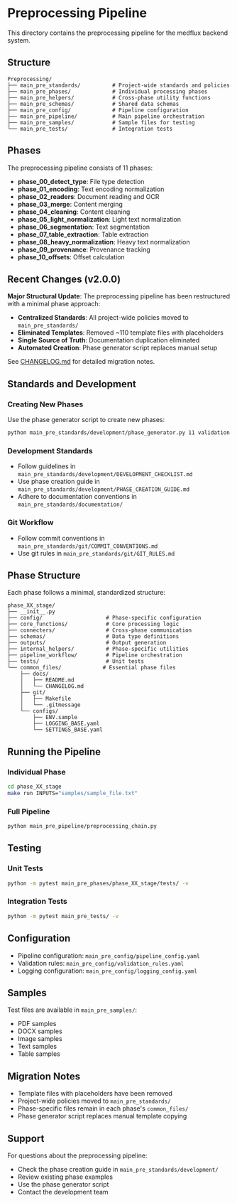 # Preprocessing Pipeline

This directory contains the preprocessing pipeline for the medflux backend system.

## Structure

```
Preprocessing/
├── main_pre_standards/          # Project-wide standards and policies
├── main_pre_phases/             # Individual processing phases
├── main_pre_helpers/            # Cross-phase utility functions
├── main_pre_schemas/            # Shared data schemas
├── main_pre_config/             # Pipeline configuration
├── main_pre_pipeline/           # Main pipeline orchestration
├── main_pre_samples/            # Sample files for testing
└── main_pre_tests/              # Integration tests
```

## Phases

The preprocessing pipeline consists of 11 phases:

- **phase_00_detect_type**: File type detection
- **phase_01_encoding**: Text encoding normalization
- **phase_02_readers**: Document reading and OCR
- **phase_03_merge**: Content merging
- **phase_04_cleaning**: Content cleaning
- **phase_05_light_normalization**: Light text normalization
- **phase_06_segmentation**: Text segmentation
- **phase_07_table_extraction**: Table extraction
- **phase_08_heavy_normalization**: Heavy text normalization
- **phase_09_provenance**: Provenance tracking
- **phase_10_offsets**: Offset calculation

## Recent Changes (v2.0.0)

**Major Structural Update**: The preprocessing pipeline has been restructured with a minimal phase approach:
- **Centralized Standards**: All project-wide policies moved to `main_pre_standards/`
- **Eliminated Templates**: Removed ~110 template files with placeholders
- **Single Source of Truth**: Documentation duplication eliminated
- **Automated Creation**: Phase generator script replaces manual setup

See [CHANGELOG.md](./CHANGELOG.md) for detailed migration notes.

## Standards and Development

### Creating New Phases

Use the phase generator script to create new phases:

```bash
python main_pre_standards/development/phase_generator.py 11 validation
```

### Development Standards

- Follow guidelines in `main_pre_standards/development/DEVELOPMENT_CHECKLIST.md`
- Use phase creation guide in `main_pre_standards/development/PHASE_CREATION_GUIDE.md`
- Adhere to documentation conventions in `main_pre_standards/documentation/`

### Git Workflow

- Follow commit conventions in `main_pre_standards/git/COMMIT_CONVENTIONS.md`
- Use git rules in `main_pre_standards/git/GIT_RULES.md`

## Phase Structure

Each phase follows a minimal, standardized structure:

```
phase_XX_stage/
├── __init__.py
├── config/                    # Phase-specific configuration
├── core_functions/            # Core processing logic
├── connecters/                # Cross-phase communication
├── schemas/                   # Data type definitions
├── outputs/                   # Output generation
├── internal_helpers/          # Phase-specific utilities
├── pipeline_workflow/         # Pipeline orchestration
├── tests/                     # Unit tests
└── common_files/             # Essential phase files
    ├── docs/
    │   ├── README.md
    │   └── CHANGELOG.md
    ├── git/
    │   ├── Makefile
    │   └── .gitmessage
    └── configs/
        ├── ENV.sample
        ├── LOGGING_BASE.yaml
        └── SETTINGS_BASE.yaml
```

## Running the Pipeline

### Individual Phase

```bash
cd phase_XX_stage
make run INPUTS="samples/sample_file.txt"
```

### Full Pipeline

```bash
python main_pre_pipeline/preprocessing_chain.py
```

## Testing

### Unit Tests

```bash
python -m pytest main_pre_phases/phase_XX_stage/tests/ -v
```

### Integration Tests

```bash
python -m pytest main_pre_tests/ -v
```

## Configuration

- Pipeline configuration: `main_pre_config/pipeline_config.yaml`
- Validation rules: `main_pre_config/validation_rules.yaml`
- Logging configuration: `main_pre_config/logging_config.yaml`

## Samples

Test files are available in `main_pre_samples/`:
- PDF samples
- DOCX samples
- Image samples
- Text samples
- Table samples

## Migration Notes

- Template files with placeholders have been removed
- Project-wide policies moved to `main_pre_standards/`
- Phase-specific files remain in each phase's `common_files/`
- Phase generator script replaces manual template copying

## Support

For questions about the preprocessing pipeline:
- Check the phase creation guide in `main_pre_standards/development/`
- Review existing phase examples
- Use the phase generator script
- Contact the development team
